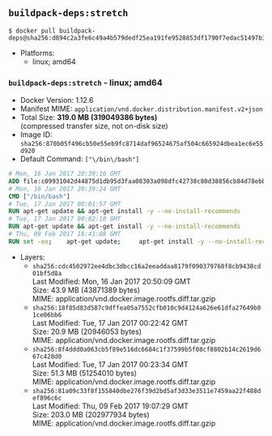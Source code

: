 ## `buildpack-deps:stretch`

```console
$ docker pull buildpack-deps@sha256:d894c2a3fe6c49a4b579dedf25ea191fe9528853df1790f7edac51497b350aee
```

-	Platforms:
	-	linux; amd64

### `buildpack-deps:stretch` - linux; amd64

-	Docker Version: 1.12.6
-	Manifest MIME: `application/vnd.docker.distribution.manifest.v2+json`
-	Total Size: **319.0 MB (319049386 bytes)**  
	(compressed transfer size, not on-disk size)
-	Image ID: `sha256:870b05f496cb50e55eb9fc8714daf96524675af504c665924dbea1ec6e55d920`
-	Default Command: `["\/bin\/bash"]`

```dockerfile
# Mon, 16 Jan 2017 20:39:16 GMT
ADD file:c09931042d44875d1db95d3faa08303a098dfc42738c80d38856cb84d78ebbda in / 
# Mon, 16 Jan 2017 20:39:24 GMT
CMD ["/bin/bash"]
# Tue, 17 Jan 2017 00:01:57 GMT
RUN apt-get update && apt-get install -y --no-install-recommends 		ca-certificates 		curl 		wget 	&& rm -rf /var/lib/apt/lists/*
# Tue, 17 Jan 2017 00:02:18 GMT
RUN apt-get update && apt-get install -y --no-install-recommends 		bzr 		git 		mercurial 		openssh-client 		subversion 				procps 	&& rm -rf /var/lib/apt/lists/*
# Thu, 09 Feb 2017 18:41:08 GMT
RUN set -ex; 	apt-get update; 	apt-get install -y --no-install-recommends 		autoconf 		automake 		bzip2 		file 		g++ 		gcc 		imagemagick 		libbz2-dev 		libc6-dev 		libcurl4-openssl-dev 		libdb-dev 		libevent-dev 		libffi-dev 		libgdbm-dev 		libgeoip-dev 		libglib2.0-dev 		libjpeg-dev 		libkrb5-dev 		liblzma-dev 		libmagickcore-dev 		libmagickwand-dev 		libncurses-dev 		libpng-dev 		libpq-dev 		libreadline-dev 		libsqlite3-dev 		libssl-dev 		libtool 		libwebp-dev 		libxml2-dev 		libxslt-dev 		libyaml-dev 		make 		patch 		xz-utils 		zlib1g-dev 				$( 			if apt-cache show 'default-libmysqlclient-dev' 2>/dev/null | grep -q '^Version:'; then 				echo 'default-libmysqlclient-dev'; 			else 				echo 'libmysqlclient-dev'; 			fi 		) 	; 	rm -rf /var/lib/apt/lists/*
```

-	Layers:
	-	`sha256:cdc4502972ee4dbc3dbcc16a2eeaddaa8179f090379768f8cb9438cd01bf5d8a`  
		Last Modified: Mon, 16 Jan 2017 20:50:09 GMT  
		Size: 43.9 MB (43871389 bytes)  
		MIME: application/vnd.docker.image.rootfs.diff.tar.gzip
	-	`sha256:18f85d83d587c9dffea05a7552cfb010c9d4124a626e61dfa27649b01ce06bb6`  
		Last Modified: Tue, 17 Jan 2017 00:22:42 GMT  
		Size: 20.9 MB (20946053 bytes)  
		MIME: application/vnd.docker.image.rootfs.diff.tar.gzip
	-	`sha256:8f4ddd0a063cb5f89e516dc6684c1f37599b5f08cf8802b14c2619d667c428d0`  
		Last Modified: Tue, 17 Jan 2017 00:23:34 GMT  
		Size: 51.3 MB (51254010 bytes)  
		MIME: application/vnd.docker.image.rootfs.diff.tar.gzip
	-	`sha256:81a09c33f8f155840dbe276f39d2bd5af3d33e3511e7459aa22f488def896c6c`  
		Last Modified: Thu, 09 Feb 2017 19:07:29 GMT  
		Size: 203.0 MB (202977934 bytes)  
		MIME: application/vnd.docker.image.rootfs.diff.tar.gzip
